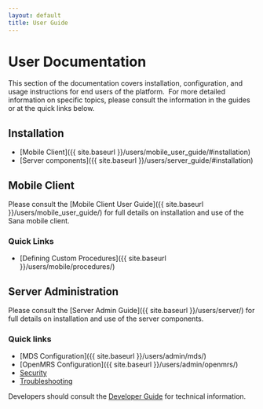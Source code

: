 ```yaml
---
layout: default
title: User Guide
---
```

# User Documentation
This section of the documentation covers installation, configuration, 
and usage instructions for end users of the platform.  For more detailed
information on specific topics, please consult the information in the 
guides or at the quick links below.


## Installation

- [Mobile Client]({{ site.baseurl }}/users/mobile_user_guide/#installation)
- [Server components]({{ site.baseurl }}/users/server_guide/#installation)

## Mobile Client

Please consult the [Mobile Client User Guide]({{ site.baseurl }}/users/mobile_user_guide/)
for full details on installation and use of the Sana mobile client.

### Quick Links

- [Defining Custom Procedures]({{ site.baseurl }}/users/mobile/procedures/)


## Server Administration
Please consult the [Server Admin Guide]({{ site.baseurl }}/users/server/) for full 
details on installation and use of the server components.

### Quick links

- [MDS Configuration]({{ site.baseurl }}/users/admin/mds/)
- [OpenMRS Configuration]({{ site.baseurl }}/users/admin/openmrs/)
- [Security](/users/admin/security/)
- [Troubleshooting](/users/admin/troubleshooting/)

Developers should consult the [Developer Guide](/developers/) for 
technical information.
